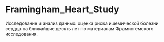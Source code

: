 # Framingham_Heart_Study
Исследование и анализ данных: оценка риска ишемической болезни сердца на ближайшие десять лет по материалам Фрамингемского исследования.
